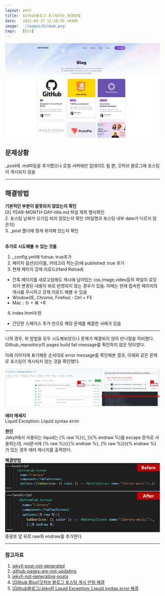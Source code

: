 ```yaml
---
layout: post
title:  Github블로그 포스팅이슈_해결방법
date:   2022-04-17 12:38:35 +0300
image:  '/images/GitHub.png'
tags:   [Etc]
---
```


<img src="/images/Posting/Etc/03.png" alt="Project">
<br/>

## 문제상황 <br/>
_post에 .md파일을 추가했으나 로컬 서버에만 업데이트 될 뿐, 깃허브 블로그에 포스팅이 게시되지 않음 <br/>

___

## 해결방법<br/>
**기본적인 부분이 잘못되지 않았는지 확인**<br/>
[X] YEAR-MONTH-DAY-title.md 파일 제목 형식확인<br/>
2. 포스팅 날짜가 오기입 되지 않았는지 확인 (파일명과 포스팅 내부 date가 다르지 않은지)<br/>
3. _post 폴더에 맞게 위치해 있는지 확인<br/><br/>

**추가로 시도해볼 수 있는 것들**<br/>
1. _config.yml에 futrue: true추가<br/>
2. 페이지 옵션(타이틀, 카테고리 적는곳)에 published: true 추가<br/>
3. 현재 페이지 강제 리로드(Hard Reload)<br/>
  * 간혹 페이지를 새로고침해도 캐시에 남아있는 css,image,video등의 파일이 로딩되어 변경된 내용이 바로 반영되지 않는 경우가 있음. 이때는 현재 접속한 페이지의 캐시를 무시하고 강제 리로드 해볼 수 있음<br/>
  * Window(IE, Chrome, Firefox) : Ctrl + F5<br/>
  * Mac : ⇧ + ⌘ +R<br/>
4. index.html수정<br/>
  * 간단한 스페이스 추가 만으로 해당 문제를 해결한 사례가 있음

___

나의 경우, 위 방법을 모두 시도해보았으나 문제가 해결되지 않아 반나절을 허비했다. <br/>
Github_repository의 pages build fail message를 확인하지 않은 탓이였다. <br/>

아래 이미지에 표기해둔 순서대로 error message를 확인해본 결과, 아래와 같은 문제로 포스팅이 게시되지 않는 것을 확인했다.<br/>

<img src="/images/Posting/Etc/01.png" alt="Project">

**에러 메세지** <br/>
Liquid Exception: Liquid syntax error<br/>

**원인**<br/>
Jekyll에서 사용되는 liquid는 {% raw %}{{, }}{% endraw %}를 escape 문자로 사용하는데, md문서에 {% raw %}{{{% endraw %}, {% raw %}}}{% endraw %}가 있는 경우 에러 메시지를 출력한다.<br/>

**해결방법**
<img src="/images/Posting/Etc/02.png" alt="Project">
<br/>중괄호 앞 뒤로 raw와 endraw를 추가한다.

___

### 참고자료<br>
1. [jekyll-post-not-generated](https://stackoverflow.com/questions/30625044/jekyll-post-not-generated)
2. [github-pages-are-not-updating](https://stackoverflow.com/questions/20422279/github-pages-are-not-updating)
3. [jekyll-not-generating-posts](https://stackoverflow.com/questions/16990138/jekyll-not-generating-posts)
4. [[Github Blog]깃허브 블로그 포스팅 게시 안됨 해결](https://devyuseon.github.io/github%20blog/githubblog-post-not-shown/)
5. [[Github블로그/Jekyll] Liquid Exception: Liquid syntax error 해결](https://iamheesoo.github.io/blog/gitblog-sol-jekyll02)